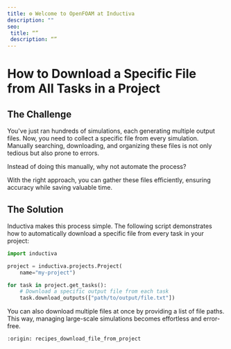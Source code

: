 ```yaml
---
title: ⚙️ Welcome to OpenFOAM at Inductiva
description: ""
seo:
 title: “”
 description: “”
---
```


# How to Download a Specific File from All Tasks in a Project  

## The Challenge  

You've just ran hundreds of simulations, each generating multiple output files.
Now, you need to collect a specific file from every simulation. Manually
searching, downloading, and organizing these files is not only tedious but also
prone to errors.  

Instead of doing this manually, why not automate the process?

With the right approach, you can gather these files efficiently, ensuring
accuracy while saving valuable time.  

## The Solution  

Inductiva makes this process simple. The following script demonstrates how to
automatically download a specific file from every task in your project:  

```python
import inductiva

project = inductiva.projects.Project(
    name="my-project")

for task in project.get_tasks():
    # Download a specific output file from each task
    task.download_outputs(["path/to/output/file.txt"])
```

You can also download multiple files at once by providing a list of file paths.
This way, managing large-scale simulations becomes effortless and error-free.

```{banner_small}
:origin: recipes_download_file_from_project
```
